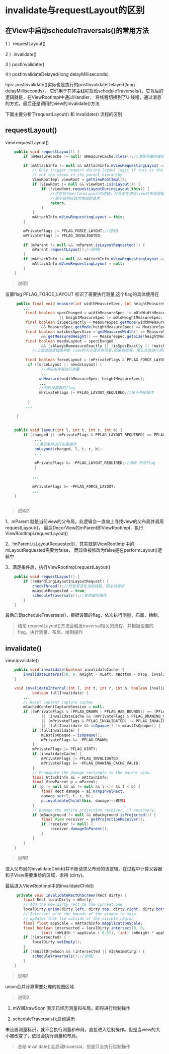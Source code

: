 invalidate与requestLayout的区别
====

## 在View中启动scheduleTraversals()的常用方法

1 ）requestLayout()

2 ）invalidate()

3 ) postInvalidate()

4 ) postInvalidateDelayed(long delayMilliseconds)

tips:  postInvalidate()实际也是执行的postInvalidateDelayed(long delayMilliseconds)，
它们用于在非主线程启动scheduleTraversals()，它背后的逻辑就是，在ViewRootImpl中通过Handler，
将线程切换到了UI线程，通过消息的方式，最后还是调用的view的invalidate()方法

下面主要分析下requestLayout() 和 invalidate() 流程的区别

## requestLayout()

view.requestLayout()

```java
    public void requestLayout() {
        if (mMeasureCache != null) mMeasureCache.clear();//清除测量的缓存数据

        if (mAttachInfo != null && mAttachInfo.mViewRequestingLayout == null) {
            // Only trigger request-during-layout logic if this is the view requesting it,
            // not the views in its parent hierarchy
            ViewRootImpl viewRoot = getViewRootImpl();
            if (viewRoot != null && viewRoot.isInLayout()) {
                if (!viewRoot.requestLayoutDuringLayout(this)) {
                    //正在执行performLayout的逻辑，并且正在进行view的布局逻辑时
                    //就不会响应这次布局的请求
                    return;
                }
            }
            mAttachInfo.mViewRequestingLayout = this;
        }

        mPrivateFlags |= PFLAG_FORCE_LAYOUT;//说明1
        mPrivateFlags |= PFLAG_INVALIDATED;
        
        if (mParent != null && !mParent.isLayoutRequested()) {
            mParent.requestLayout();//说明2
        }
        if (mAttachInfo != null && mAttachInfo.mViewRequestingLayout == this) {
            mAttachInfo.mViewRequestingLayout = null;
        }
    }
```
> 说明1

设置flag PFLAG_FORCE_LAYOUT 标识了需要执行测量,这个flag的具体使用在

```java
     public final void measure(int widthMeasureSpec, int heightMeasureSpec){
        ...
         final boolean specChanged = widthMeasureSpec != mOldWidthMeasureSpec
                        || heightMeasureSpec != mOldHeightMeasureSpec;
         final boolean isSpecExactly = MeasureSpec.getMode(widthMeasureSpec) == MeasureSpec.EXACTLY
                && MeasureSpec.getMode(heightMeasureSpec) == MeasureSpec.EXACTLY;
         final boolean matchesSpecSize = getMeasuredWidth() == MeasureSpec.getSize(widthMeasureSpec)
                && getMeasuredHeight() == MeasureSpec.getSize(heightMeasureSpec);
         final boolean needsLayout = specChanged
                && (sAlwaysRemeasureExactly || !isSpecExactly || !matchesSpecSize);
            //上面这段逻辑是判断 view的大小是否有改变,如果有改变，那么也会进行测量        
        
         final boolean forceLayout = (mPrivateFlags & PFLAG_FORCE_LAYOUT) == PFLAG_FORCE_LAYOUT;
          if (forceLayout || needsLayout) {
                //满足条件就进行测量
                ...
               onMeasure(widthMeasureSpec, heightMeasureSpec);
               ...
               //同时设置新的flag
               mPrivateFlags |= PFLAG_LAYOUT_REQUIRED;//用于布局操作
               
          }
         ...
         
     }
     
     
    public void layout(int l, int t, int r, int b) {
        if (changed || (mPrivateFlags & PFLAG_LAYOUT_REQUIRED) == PFLAG_LAYOUT_REQUIRED) {
             ...
             //满足条件进行布局操作
             onLayout(changed, l, t, r, b);
             ...
             
             mPrivateFlags &= ~PFLAG_LAYOUT_REQUIRED;//清除 布局flag
             }
             
            ...
            
            mPrivateFlags &= ~PFLAG_FORCE_LAYOUT;
            ...
    }
     
```

> 说明2

1、mParent 就是当前view的父布局。此逻辑会一直向上寻找view的父布局并调用requestLayout()，
最后DecorView的mParent即ViewRootImpl，执行ViewRootImpl.requestLayout()

2、!mParent.isLayoutRequested()，其实就是ViewRootImpl中的mLayoutRequested需要为false，
而该值被修改为false是在performLayout()逻辑中

3、满足条件后，执行ViewRootImpl.requestLayout()
```java
    public void requestLayout() {
        if (!mHandlingLayoutInLayoutRequest) {
            checkThread();//检查是否在当前线程。即主线程中
            mLayoutRequested = true;
            scheduleTraversals();//安排遍历操作
        }
    }
```
最后启动scheduleTraversals()，根据设置的flag，依次执行测量、布局、绘制。

> 结论 requestLayout()方法会触发traversal相关的流程，并根据设置的flag，执行测量、布局、绘制操作

## invalidate()

view.invalidate()

```java
    public void invalidate(boolean invalidateCache) {
        invalidateInternal(0, 0, mRight - mLeft, mBottom - mTop, invalidateCache, true);
    }

    void invalidateInternal(int l, int t, int r, int b, boolean invalidateCache,
            boolean fullInvalidate) {
        ...
        // Reset content capture caches
        mCachedContentCaptureSession = null;
        if ((mPrivateFlags & (PFLAG_DRAWN | PFLAG_HAS_BOUNDS)) == (PFLAG_DRAWN | PFLAG_HAS_BOUNDS)
                || (invalidateCache && (mPrivateFlags & PFLAG_DRAWING_CACHE_VALID) == PFLAG_DRAWING_CACHE_VALID)
                || (mPrivateFlags & PFLAG_INVALIDATED) != PFLAG_INVALIDATED
                || (fullInvalidate && isOpaque() != mLastIsOpaque)) {
            if (fullInvalidate) {
                mLastIsOpaque = isOpaque();
                mPrivateFlags &= ~PFLAG_DRAWN;
            }
            mPrivateFlags |= PFLAG_DIRTY;
            if (invalidateCache) {
                mPrivateFlags |= PFLAG_INVALIDATED;
                mPrivateFlags &= ~PFLAG_DRAWING_CACHE_VALID;
            }
            // Propagate the damage rectangle to the parent view.
            final AttachInfo ai = mAttachInfo;
            final ViewParent p = mParent;
            if (p != null && ai != null && l < r && t < b) {
                final Rect damage = ai.mTmpInvalRect;
                damage.set(l, t, r, b);
                p.invalidateChild(this, damage);/说明1
            }
            // Damage the entire projection receiver, if necessary.
            if (mBackground != null && mBackground.isProjected()) {
                final View receiver = getProjectionReceiver();
                if (receiver != null) {
                    receiver.damageInParent();
                }
            }
        }
    }
```
> 说明1

进入父布局的invalidateChild()并不断请求父布局的该逻辑，在过程中计算父容器和子View需要重绘的区域，求得 (dirty)。

最后进入ViewRootImpl中的invalidateChild()
```java
     private void invalidateRectOnScreen(Rect dirty) {
        final Rect localDirty = mDirty;
        // Add the new dirty rect to the current one
        localDirty.union(dirty.left, dirty.top, dirty.right, dirty.bottom);//说明
        // Intersect with the bounds of the window to skip
        // updates that lie outside of the visible region
        final float appScale = mAttachInfo.mApplicationScale;
        final boolean intersected = localDirty.intersect(0, 0,
                (int) (mWidth * appScale + 0.5f), (int) (mHeight * appScale + 0.5f));
        if (!intersected) {
            localDirty.setEmpty();
        }
        if (!mWillDrawSoon && (intersected || mIsAnimating)) {
            scheduleTraversals();//说明2
        }
    }
```
> 说明1

union合并计算需要处理的视图区域

> 说明2

1) mWillDrawSoon 表示已经历测量和布局，即将进行绘制操作

2) scheduleTraversals();启动遍历

未设置测量标识，就不会执行测量和布局，直接进入绘制操作。但是当view的大小被改变了，依旧会执行测量和布局。

> 总结 invalidate()会启动traversal，但是只会执行绘制操作